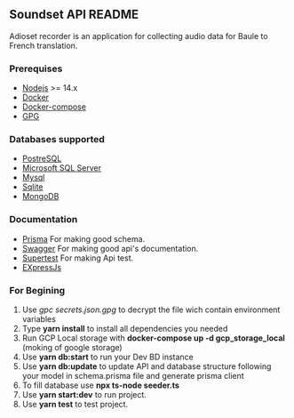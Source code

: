 ## Soundset API README

Adioset recorder is an application for collecting audio data for Baule to French translation.

### Prerequises
- [Nodejs](https://nodejs.org/) >= 14.x
- [Docker](https://docs.docker.com/get-docker/)
- [Docker-compose](https://docs.docker.com/compose/)
- [GPG](https://doc.ubuntu-fr.org/gnupg)

### Databases supported
- [PostreSQL](https://www.prisma.io/docs/concepts/database-connectors/postgresql)
- [Microsoft SQL Server](https://www.prisma.io/docs/concepts/database-connectors/sql-server)
- [Mysql](https://www.prisma.io/docs/concepts/database-connectors/mysql)
- [Sqlite](https://www.prisma.io/docs/concepts/database-connectors/sqlite)
- [MongoDB](https://www.mongodb.com/)

### Documentation
- [Prisma](https://www.prisma.io/docs/reference/api-reference/prisma-schema-reference) For making good schema.
- [Swagger](https://github.com/OAI/OpenAPI-Specification/blob/main/versions/3.0.3.md#schemaObject) For making good api's documentation.
- [Supertest](https://www.npmjs.com/package/supertest) For making Api test.
- [EXpressJs](https://expressjs.com/fr/4x/api.html)


### For Begining
1. Use *gpc secrets.json.gpg* to decrypt the file wich contain environment variables
2. Type **yarn install** to install all dependencies you needed
3. Run GCP Local storage with **docker-compose up -d gcp_storage_local** (moking of google storage)
4. Use **yarn db:start** to run your Dev BD instance
5. Use **yarn db:update** to update API and database structure following your model in schema.prisma file and generate prisma client
6. To fill database use **npx ts-node seeder.ts**
7. Use **yarn start:dev** to run project.
8. Use **yarn test** to test project.